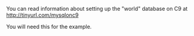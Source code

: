 You can read information about setting
up the "world" database on C9 at
http://tinyurl.com/mysqlonc9

You will need this for the example.